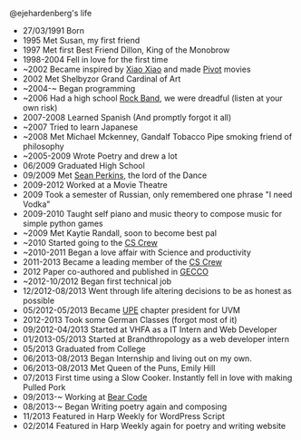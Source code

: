 @ejehardenberg's life

- 27/03/1991 Born
- 1995 Met Susan, my first friend
- 1997 Met first Best Friend Dillon, King of the Monobrow
- 1998-2004 Fell in love for the first time
- ~2002 Became inspired by [Xiao Xiao](http://www.newgrounds.com/portal/view/42801) and made [Pivot](http://pivotanimator.net/) movies
- 2002 Met Shelbyzor Grand Cardinal of Art
- ~2004-~ Began programming
- ~2006 Had a high school [Rock Band](https://myspace.com/somersworthfallenfantasy), we were dreadful (listen at your own risk)
- 2007-2008 Learned Spanish (And promptly forgot it all) 
- ~2007 Tried to learn Japanese
- ~2008 Met Michael Mckenney, Gandalf Tobacco Pipe smoking friend of philosophy
- ~2005-2009 Wrote Poetry and drew a lot
- 06/2009 Graduated High School
- 09/2009 Met [Sean Perkins](http://scperkins.github.io), the lord of the Dance
- 2009-2012 Worked at a Movie Theatre
- 2009 Took a semester of Russian, only remembered one phrase "I need Vodka"
- 2009-2010 Taught self piano and music theory to compose music for simple python games
- ~2009 Met Kaytie Randall, soon to become best pal
- ~2010 Started going to the [CS Crew](http://www.uvm.edu/~cscrew/)
- ~2010-2011 Began a love affair with Science and productivity
- 2011-2013 Became a leading member of the [CS Crew](http://www.uvm.edu/~cscrew/)
- 2012 Paper co-authored and published in [GECCO](http://www.sigevo.org/gecco-2012/papers-accepted.html)
- ~2012-10/2012 Began first technical job
- 12/2012-08/2013 Went through life altering decisions to be as honest as possible
- 05/2012-05/2013 Became [UPE](http://upe.acm.org/) chapter president for UVM
- 2012-2013 Took some German Classes (forgot most of it)
- 09/2012-04/2013 Started at VHFA as a IT Intern and Web Developer
- 01/2013-05/2013 Started at Brandthropology as a web developer intern
- 05/2013 Graduated from College
- 06/2013-08/2013 Began Internship and living out on my own. 
- 06/2013-08/2013 Met Queen of the Puns, Emily Hill
- 07/2013 First time using a Slow Cooker. Instantly fell in love with making Pulled Pork
- 09/2013-~ Working at [Bear Code](http://www.bear-code.com)
- 08/2013-~ Began Writing poetry again and composing
- 11/2013 Featured in Harp Weekly for WordPress Script
- 02/2014 Featured in Harp Weekly again for poetry and writing website
